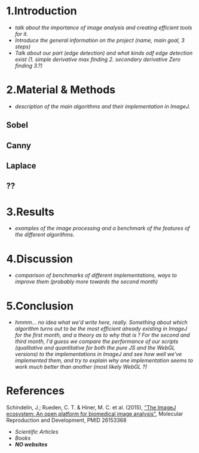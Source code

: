 # 1.Introduction

* *talk about the importance of image analysis and creating efficient tools for it.*
* *Introduce the general information on the project (name, main goal, 3 steps)*
* *Talk about our part (edge detection) and what kinds odf edge detection exist (1. simple derivative max finding 2. secondary derivative Zero finding 3.?)*

# 2.Material & Methods

* *description of the main algorithms and their implementation in ImageJ.*

## Sobel

## Canny

## Laplace

## ??

# 3.Results

* *examples of the image processing and a benchmark of the features of the different algorithms.*


# 4.Discussion

* *comparison of benchmarks of different implementations, ways to improve them (probably more towards the second month)*

# 5.Conclusion

* *hmmm... no idea what we'd write here, really.*
*Something about which algorithm turns out to be the most efficient already existing in ImageJ for the first month, and a theory as to why that is ?
For the second and third month, I'd guess we compare the performance of our scripts (qualitative and quantitative for both the pure JS and the WebGL versions) to the implementations in ImageJ and see how well we've implemented them, and try to explain why one implementation seems to work much better than another (most likely WebGL ?)*

# References

Schindelin, J.; Rueden, C. T. & Hiner, M. C. et al. (2015), ["The ImageJ ecosystem: An open platform for biomedical image analysis"](http://onlinelibrary.wiley.com/doi/10.1002/mrd.22489/full), Molecular Reproduction and Development, PMID 26153368 

* *Scientific Articles*
* *Books*
* ***NO websites***
